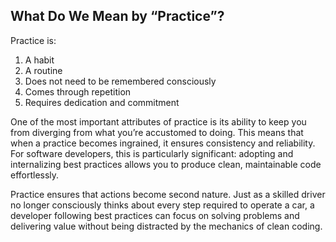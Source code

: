 ## What Do We Mean by “Practice”?

Practice is:
1. A habit  
2. A routine  
3. Does not need to be remembered consciously  
4. Comes through repetition  
5. Requires dedication and commitment  

One of the most important attributes of practice is its ability to keep you from diverging from what you’re accustomed to doing. This means that when a practice becomes ingrained, it ensures consistency and reliability. For software developers, this is particularly significant: adopting and internalizing best practices allows you to produce clean, maintainable code effortlessly.

Practice ensures that actions become second nature. Just as a skilled driver no longer consciously thinks about every step required to operate a car, a developer following best practices can focus on solving problems and delivering value without being distracted by the mechanics of clean coding.
